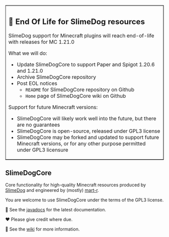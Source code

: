 <table border=1><tr><td>
<h2>🛑 End Of Life for SlimeDog resources</h2>

SlimeDog support for Minecraft plugins will reach end-of-life with releases for MC 1.21.0

What we will do:
- Update SlimeDogCore to support Paper and Spigot 1.20.6 and 1.21.0
- Archive SlimeDogCore repository
- Post EOL notices
  - `README` for SlimeDogCore repository on Github
  - `Home` page of SlimeDogCore wiki on Github

Support for future Minecraft versions:
- SlimeDogCore will likely work well into the future, but there are no guarantees
- SlimeDogCore is open-source, released under GPL3 license
- SlimeDogCore may be forked and updated to support future Minecraft versions, or for any other purpose permitted under GPL3 licensure
</td></tr></table>

## SlimeDogCore
Core functionality for high-quality Minecraft resources produced by [SlimeDog](https://github.com/SlimeDog) and engineered by (mostly) [mart-r](https://github.com/mart-r).

You are welcome to use SlimeDogCore under the terms of the GPL3 license.

📜 See the [javadocs](https://github.com/SlimeDog/SlimeDogCore/releases) for the latest documentation.

♥️ Please give credit where due.

📜 See the [wiki](https://github.com/SlimeDog/SlimeDogCore/wiki) for more information.
